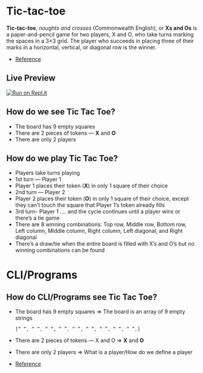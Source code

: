 # Tic-tac-toe

**Tic-tac-toe**, *noughts and crosses* (Commonwealth English), or **Xs and Os** is a paper-and-pencil game for two players, X and O, who take turns marking the spaces in a 3×3 grid. The player who succeeds in placing three of their marks in a horizontal, vertical, or diagonal row is the winner. 

* [Reference](https://en.wikipedia.org/wiki/Tic-tac-toe)
## Live Preview
[![Run on Repl.it](https://repl.it/badge/github/KDlamini/Tic-tac-toe)](https://repl.it/github/KDlamini/Tic-tac-toe)

## How do we see Tic Tac Toe?

* The board has 9 empty squares
* There are 2 pieces of tokens — **X** and **O**
* There are only 2 players

## How do we play Tic Tac Toe?

*  Players take turns playing
*  1st turn — Player 1
*  Player 1 places their token (**X**) in only 1 square of their choice
*  2nd turn — Player 2
*  Player 2 places their token (**O**) in only 1 square of their choice, except they can’t touch the square that Player 1’s token already fills
*  3rd turn- Player 1 …. and the cycle continues until a player wins or there’s a tie game
*  There are 8 winning combinations: Top row, Middle row, Bottom row, Left column, Middle column, Right column, Left diagonal, and Right diagonal
*  There’s a draw/tie when the entire board is filled with X’s and O’s but no winning combinations can be found

# CLI/Programs

## How do CLI/Programs see Tic Tac Toe?

*  The board has 9 empty squares => The board is an array of 9 empty strings

   `[“ ”, “ ”, “ ”, “ ”, “ ”, “ ”, “ ”, “ ”, “ ”,]`

*  There are 2 pieces of tokens — X and O => **X** and **O**
*  There are only 2 players => What is a player/How do we define a player

* [Reference](https://medium.com/@christine_tran/tic-tac-toe-game-ruby-style-cli-7bf619021e5d)